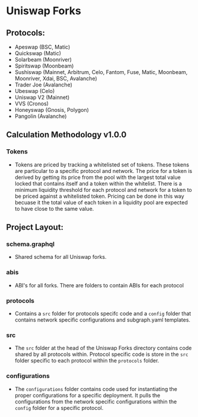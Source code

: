 # Uniswap Forks

## Protocols:

- Apeswap (BSC, Matic)
- Quickswap (Matic)
- Solarbeam (Moonriver)
- Spiritswap (Moonbeam)
- Sushiswap (Mainnet, Arbitrum, Celo, Fantom, Fuse, Matic, Moonbeam, Moonriver, Xdai, BSC, Avalanche)
- Trader Joe (Avalanche)
- Ubeswap (Celo)
- Uniswap V2 (Mainnet)
- VVS (Cronos)
- Honeyswap (Gnosis, Polygon)
- Pangolin (Avalanche)

## Calculation Methodology v1.0.0

### Tokens

- Tokens are priced by tracking a whitelisted set of tokens. These tokens are particular to a specific protocol and network. The price for a token is derived by getting its price from the pool with the largest total value locked that contains itself and a token within the whitelist. There is a minimum liquidity threshold for each protocol and network for a token to be priced against a whitelisted token. Pricing can be done in this way becuase it the total value of each token in a liquidity pool are expected to have close to the same value.

## Project Layout:

### schema.graphql

- Shared schema for all Uniswap forks.

### abis

- ABI's for all forks. There are folders to contain ABIs for each protocol

### protocols

- Contains a `src` folder for protocols specifc code and a `config` folder that contains network specific configurations and subgraph.yaml templates.

### src

- The `src` folder at the head of the Uniswap Forks directory contains code shared by all protocols within. Protocol specific code is store in the `src` folder specific to each protocol within the `protocols` folder.

### configurations

- The `configurations` folder contains code used for instantiating the proper configurations for a specific deployment. It pulls the configurations from the network specific configurations within the `config` folder for a specific protocol.
